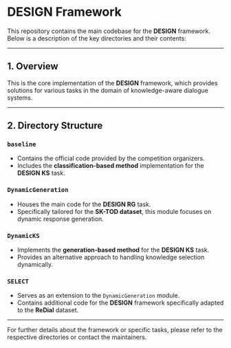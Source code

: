# DESIGN Framework

This repository contains the main codebase for the **DESIGN** framework. Below is a description of the key directories and their contents:

---

## 1. Overview
This is the core implementation of the **DESIGN** framework, which provides solutions for various tasks in the domain of knowledge-aware dialogue systems.

---

## 2. Directory Structure

### `baseline`
- Contains the official code provided by the competition organizers.
- Includes the **classification-based method** implementation for the **DESIGN KS** task.

### `DynamicGeneration`
- Houses the main code for the **DESIGN RG** task.
- Specifically tailored for the **SK-TOD dataset**, this module focuses on dynamic response generation.

### `DynamicKS`
- Implements the **generation-based method** for the **DESIGN KS** task.
- Provides an alternative approach to handling knowledge selection dynamically.

### `SELECT`
- Serves as an extension to the `DynamicGeneration` module.
- Contains additional code for the **DESIGN** framework specifically adapted to the **ReDial** dataset.

---

For further details about the framework or specific tasks, please refer to the respective directories or contact the maintainers.
